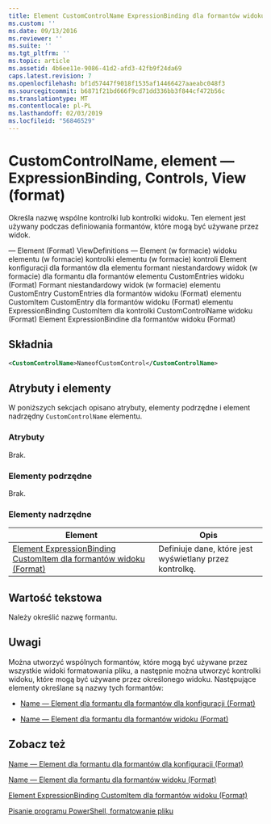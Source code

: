 ```yaml
---
title: Element CustomControlName ExpressionBinding dla formantów widoku (Format) | Dokumentacja firmy Microsoft
ms.custom: ''
ms.date: 09/13/2016
ms.reviewer: ''
ms.suite: ''
ms.tgt_pltfrm: ''
ms.topic: article
ms.assetid: 4b6ee11e-9086-41d2-afd3-42fb9f24da69
caps.latest.revision: 7
ms.openlocfilehash: bf1d57447f9018f1535af14466427aaeabc048f3
ms.sourcegitcommit: b6871f21bd666f9cd71dd336bb3f844cf472b56c
ms.translationtype: MT
ms.contentlocale: pl-PL
ms.lasthandoff: 02/03/2019
ms.locfileid: "56846529"
---
```

# <a name="customcontrolname-element-for-expressionbinding-for-controls-for-view-format"></a>CustomControlName, element — ExpressionBinding, Controls, View (format)

Określa nazwę wspólne kontrolki lub kontrolki widoku. Ten element jest używany podczas definiowania formantów, które mogą być używane przez widok.

— Element (Format) ViewDefinitions — Element (w formacie) widoku elementu (w formacie) kontrolki elementu (w formacie) kontroli Element konfiguracji dla formantów dla elementu formant niestandardowy widok (w formacie) dla formantu dla formantów elementu CustomEntries widoku (Format) Formant niestandardowy widok (w formacie) elementu CustomEntry CustomEntries dla formantów widoku (Format) elementu CustomItem CustomEntry dla formantów widoku (Format) elementu ExpressionBinding CustomItem dla kontrolki CustomControlName widoku (Format) Element ExpressionBindine dla formantów widoku (Format)

## <a name="syntax"></a>Składnia

```xml
<CustomControlName>NameofCustomControl</CustomControlName>
```

## <a name="attributes-and-elements"></a>Atrybuty i elementy

W poniższych sekcjach opisano atrybuty, elementy podrzędne i element nadrzędny `CustomControlName` elementu.

### <a name="attributes"></a>Atrybuty

Brak.

### <a name="child-elements"></a>Elementy podrzędne

Brak.

### <a name="parent-elements"></a>Elementy nadrzędne

|Element|Opis|
|-------------|-----------------|
|[Element ExpressionBinding CustomItem dla formantów widoku (Format)](./expressionbinding-element-for-customitem-for-controls-for-view-format.md)|Definiuje dane, które jest wyświetlany przez kontrolkę.|

## <a name="text-value"></a>Wartość tekstowa

Należy określić nazwę formantu.

## <a name="remarks"></a>Uwagi

Można utworzyć wspólnych formantów, które mogą być używane przez wszystkie widoki formatowania pliku, a następnie można utworzyć kontrolki widoku, które mogą być używane przez określonego widoku. Następujące elementy określane są nazwy tych formantów:

- [Name — Element dla formantu dla formantów dla konfiguracji (Format)](./name-element-for-control-for-controls-for-configuration-format.md)

- [Name — Element dla formantu dla formantów widoku (Format)](./name-element-for-control-for-controls-for-view-format.md)

## <a name="see-also"></a>Zobacz też

[Name — Element dla formantu dla formantów dla konfiguracji (Format)](./name-element-for-control-for-controls-for-configuration-format.md)

[Name — Element dla formantu dla formantów widoku (Format)](./name-element-for-control-for-controls-for-view-format.md)

[Element ExpressionBinding CustomItem dla formantów widoku (Format)](./expressionbinding-element-for-customitem-for-controls-for-view-format.md)

[Pisanie programu PowerShell, formatowanie pliku](./writing-a-powershell-formatting-file.md)
